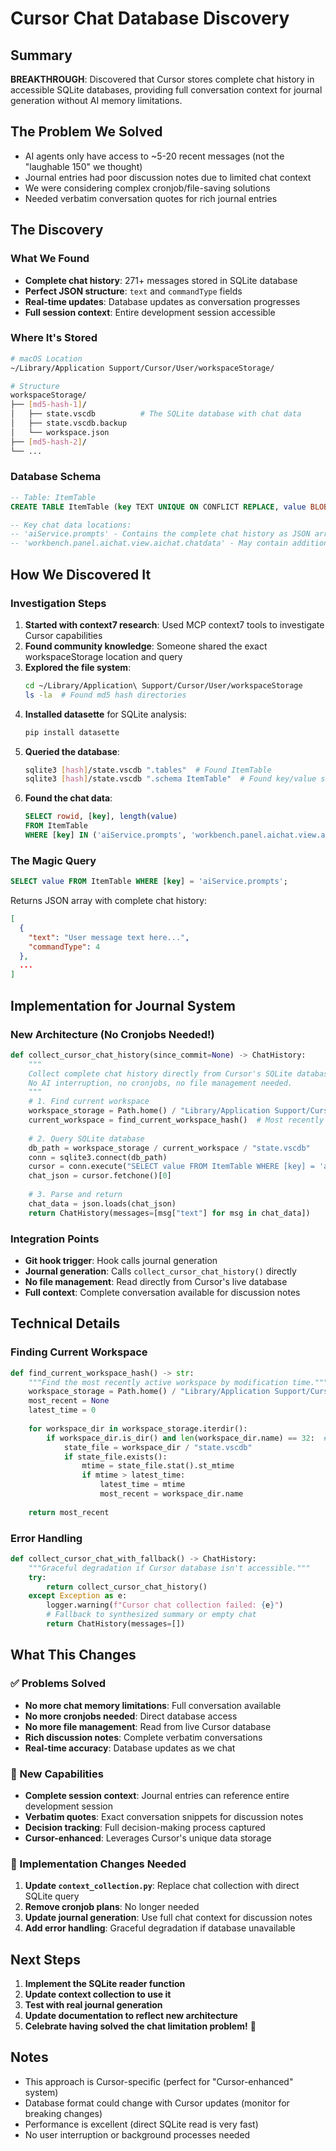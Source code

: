 # Cursor Chat Database Discovery

## Summary

**BREAKTHROUGH**: Discovered that Cursor stores complete chat history in accessible SQLite databases, providing full conversation context for journal generation without AI memory limitations.

## The Problem We Solved

- AI agents only have access to ~5-20 recent messages (not the "laughable 150" we thought)
- Journal entries had poor discussion notes due to limited chat context
- We were considering complex cronjob/file-saving solutions
- Needed verbatim conversation quotes for rich journal entries

## The Discovery

### What We Found
- **Complete chat history**: 271+ messages stored in SQLite database
- **Perfect JSON structure**: `text` and `commandType` fields
- **Real-time updates**: Database updates as conversation progresses
- **Full session context**: Entire development session accessible

### Where It's Stored
```bash
# macOS Location
~/Library/Application Support/Cursor/User/workspaceStorage/

# Structure
workspaceStorage/
├── [md5-hash-1]/
│   ├── state.vscdb          # The SQLite database with chat data
│   ├── state.vscdb.backup
│   └── workspace.json
├── [md5-hash-2]/
└── ...
```

### Database Schema
```sql
-- Table: ItemTable
CREATE TABLE ItemTable (key TEXT UNIQUE ON CONFLICT REPLACE, value BLOB);

-- Key chat data locations:
-- 'aiService.prompts' - Contains the complete chat history as JSON array
-- 'workbench.panel.aichat.view.aichat.chatdata' - May contain additional chat data
```

## How We Discovered It

### Investigation Steps
1. **Started with context7 research**: Used MCP context7 tools to investigate Cursor capabilities
2. **Found community knowledge**: Someone shared the exact workspaceStorage location and query
3. **Explored the file system**:
   ```bash
   cd ~/Library/Application\ Support/Cursor/User/workspaceStorage
   ls -la  # Found md5 hash directories
   ```
4. **Installed datasette** for SQLite analysis:
   ```bash
   pip install datasette
   ```
5. **Queried the database**:
   ```bash
   sqlite3 [hash]/state.vscdb ".tables"  # Found ItemTable
   sqlite3 [hash]/state.vscdb ".schema ItemTable"  # Found key/value structure
   ```
6. **Found the chat data**:
   ```sql
   SELECT rowid, [key], length(value) 
   FROM ItemTable 
   WHERE [key] IN ('aiService.prompts', 'workbench.panel.aichat.view.aichat.chatdata');
   ```

### The Magic Query
```sql
SELECT value FROM ItemTable WHERE [key] = 'aiService.prompts';
```
Returns JSON array with complete chat history:
```json
[
  {
    "text": "User message text here...",
    "commandType": 4
  },
  ...
]
```

## Implementation for Journal System

### New Architecture (No Cronjobs Needed!)
```python
def collect_cursor_chat_history(since_commit=None) -> ChatHistory:
    """
    Collect complete chat history directly from Cursor's SQLite database.
    No AI interruption, no cronjobs, no file management needed.
    """
    # 1. Find current workspace
    workspace_storage = Path.home() / "Library/Application Support/Cursor/User/workspaceStorage"
    current_workspace = find_current_workspace_hash()  # Most recently modified
    
    # 2. Query SQLite database
    db_path = workspace_storage / current_workspace / "state.vscdb"
    conn = sqlite3.connect(db_path)
    cursor = conn.execute("SELECT value FROM ItemTable WHERE [key] = 'aiService.prompts'")
    chat_json = cursor.fetchone()[0]
    
    # 3. Parse and return
    chat_data = json.loads(chat_json)
    return ChatHistory(messages=[msg["text"] for msg in chat_data])
```

### Integration Points
- **Git hook trigger**: Hook calls journal generation
- **Journal generation**: Calls `collect_cursor_chat_history()` directly
- **No file management**: Read directly from Cursor's live database
- **Full context**: Complete conversation available for discussion notes

## Technical Details

### Finding Current Workspace
```python
def find_current_workspace_hash() -> str:
    """Find the most recently active workspace by modification time."""
    workspace_storage = Path.home() / "Library/Application Support/Cursor/User/workspaceStorage"
    most_recent = None
    latest_time = 0
    
    for workspace_dir in workspace_storage.iterdir():
        if workspace_dir.is_dir() and len(workspace_dir.name) == 32:  # MD5 hash length
            state_file = workspace_dir / "state.vscdb"
            if state_file.exists():
                mtime = state_file.stat().st_mtime
                if mtime > latest_time:
                    latest_time = mtime
                    most_recent = workspace_dir.name
    
    return most_recent
```

### Error Handling
```python
def collect_cursor_chat_with_fallback() -> ChatHistory:
    """Graceful degradation if Cursor database isn't accessible."""
    try:
        return collect_cursor_chat_history()
    except Exception as e:
        logger.warning(f"Cursor chat collection failed: {e}")
        # Fallback to synthesized summary or empty chat
        return ChatHistory(messages=[])
```

## What This Changes

### ✅ Problems Solved
- **No more chat memory limitations**: Full conversation available
- **No more cronjobs needed**: Direct database access
- **No more file management**: Read from live Cursor database
- **Rich discussion notes**: Complete verbatim conversations
- **Real-time accuracy**: Database updates as we chat

### 🎯 New Capabilities
- **Complete session context**: Journal entries can reference entire development session
- **Verbatim quotes**: Exact conversation snippets for discussion notes
- **Decision tracking**: Full decision-making process captured
- **Cursor-enhanced**: Leverages Cursor's unique data storage

### 🔧 Implementation Changes Needed
1. **Update `context_collection.py`**: Replace chat collection with direct SQLite query
2. **Remove cronjob plans**: No longer needed
3. **Update journal generation**: Use full chat context for discussion notes
4. **Add error handling**: Graceful degradation if database unavailable

## Next Steps

1. **Implement the SQLite reader function**
2. **Update context collection to use it**
3. **Test with real journal generation**
4. **Update documentation to reflect new architecture**
5. **Celebrate having solved the chat limitation problem!** 🎉

## Notes
- This approach is Cursor-specific (perfect for "Cursor-enhanced" system)
- Database format could change with Cursor updates (monitor for breaking changes)
- Performance is excellent (direct SQLite read is very fast)
- No user interruption or background processes needed 
